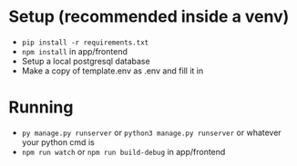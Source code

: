 # Setup (recommended inside a venv)
- `pip install -r requirements.txt`
- `npm install` in app/frontend
- Setup a local postgresql database
- Make a copy of template.env as .env and fill it in

# Running
- `py manage.py runserver` or `python3 manage.py runserver` or whatever your python cmd is
- `npm run watch` or `npm run build-debug` in app/frontend